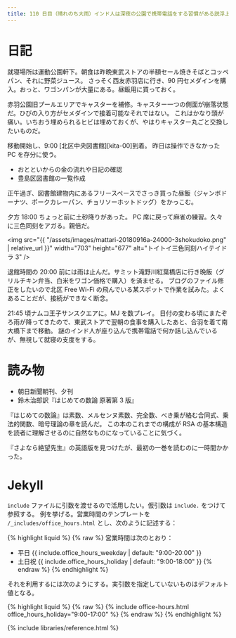 ```yaml
---
title: 110 日目（晴れのち大雨）インド人は深夜の公園で携帯電話をする習慣がある説浮上
---
```


# 日記

就寝場所は運動公園軒下。朝食は昨晩東武ストアの半額セール焼きそばとコッペパン、それに野菜ジュース。
さっそく西友赤羽店に行き、90 円セメダインを購入。おっと、ワゴンパンが大量にある。昼飯用に買っておく。

赤羽公園旧プールエリアでキャスターを補修。キャスター一つの側面が崩落状態だ。ひびの入り方がセメダインで接着可能なそれではない。
これはかなり頭が痛い。いちおう埋められるヒビは埋めておくが、やはりキャスター丸ごと交換したいものだ。

移動開始し、9:00 [北区中央図書館][kita-00]到着。
昨日は操作できなかった PC を存分に使う。

* おとといからの金の流れや日記の確認
* 豊島区図書館の一覧作成

正午過ぎ、図書館建物内にあるフリースペースでさっき買った昼飯（ジャンボドーナツ、ポークカレーパン、チョリソーホットドッグ）をかっこむ。

夕方 18:00 ちょっと前に土砂降りがあった。
PC 席に戻って麻雀の練習。久々に三色同刻をアガる。親倍だ。

<img src="{{ "/assets/images/mattari-20180916a-24000-3shokudoko.png" | relative_url }}"
    width="703" height="677" 
    alt="トイトイ三色同刻ハイテイドラ 3" />

退館時間の 20:00 前には雨は止んだ。サミット滝野川紅葉橋店に行き晩飯（グリルチキン弁当、白米をワゴン価格で購入）を済ませる。
ブログのファイル修正をしたいので北区 Free Wi-Fi の飛んでいる某スポットで作業を試みた。よくあることだが、接続ができなく断念。

21:45 頃ナムコ王子サンスクエアに。MJ を数プレイ。
日付の変わる頃にまたぞろ雨が降ってきたので、東武ストアで翌朝の食事を購入したあと、合羽を着て南大橋下まで移動。
謎のインド人が座り込んで携帯電話で何か話し込んでいるが、無視して就寝の支度をする。

# 読み物

* 朝日新聞朝刊、夕刊
* 鈴木治郎訳『はじめての数論 原著第 3 版』

『はじめての数論』は素数、メルセンヌ素数、完全数、べき乗が絡む合同式、乗法的関数、暗号理論の章を読んだ。
この本のこれまでの構成が RSA の基本構造を読者に理解させるのに自然なものになっていることに気づく。

『さよなら絶望先生』の英語版を見つけたが、最初の一巻を読むのに一時間かかった。

# Jekyll

`include` ファイルに引数を渡せるので活用したい。仮引数は `include.` をつけて参照する。
例を挙げる。営業時間のテンプレートを `/_includes/office_hours.html` とし、次のように記述する：

{% highlight liquid %}
{% raw %}
営業時間は次のとおり：

* 平日 {{ include.office_hours_weekday | default: "9:00-20:00" }}
* 土日祝 {{ include.office_hours_holiday | default: "9:00-18:00" }}
{% endraw %}
{% endhighlight %}

それを利用するには次のようにする。実引数を指定していないものはデフォルト値となる。

{% highlight liquid %}
{% raw %}
{% include office-hours.html office_hours_holiday="9:00-17:00" %}
{% endraw %}
{% endhighlight %}

{% include libraries/reference.html %}

